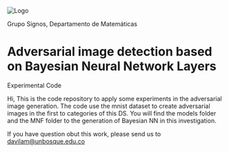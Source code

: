 ![Logo](https://www.unbosque.edu.co/sites/default/files/logo.png)

Grupo Signos, Departamento de Matemáticas

# Adversarial image detection based on Bayesian Neural Network Layers
Experimental Code

Hi, This is the code repository to apply some experiments in the adversarial image generation. The code use the mnist dataset to create adversarial images in the first to categories of this DS. You will find the models folder and the MNF folder to the generation of Bayesian NN in this investigation.

If you have question obut this work, please send us to davilam@unbosque.edu.co
